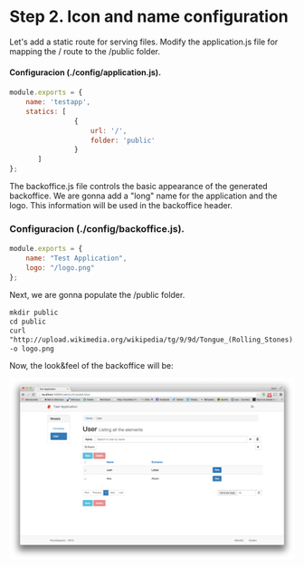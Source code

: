 # Step 2. Icon and name configuration

Let's add a static route for serving files. Modify the application.js file for mapping the / route to the /public folder. 

#### Configuracion (./config/application.js).
```js
module.exports = {
    name: 'testapp',
    statics: [
                {
                    url: '/',
                    folder: 'public'
                }
       ]
};
```
The backoffice.js file controls the basic appearance of the generated backoffice. We are gonna add a "long" name for the application
and the logo. This information will be used in the backoffice header.

### Configuracion (./config/backoffice.js). 
```js
module.exports = {
    name: "Test Application",
    logo: "/logo.png"
};
```

Next, we are gonna populate the /public folder.

```
mkdir public
cd public
curl "http://upload.wikimedia.org/wikipedia/tg/9/9d/Tongue_(Rolling_Stones).png" -o logo.png
```

Now, the look&feel of the backoffice will be:

![Personalized view](./step2-1.png)
